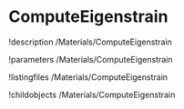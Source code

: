 <!-- MOOSE Documentation Stub: Remove this when content is added. -->

# ComputeEigenstrain
!description /Materials/ComputeEigenstrain

!parameters /Materials/ComputeEigenstrain

!listingfiles /Materials/ComputeEigenstrain

!childobjects /Materials/ComputeEigenstrain
